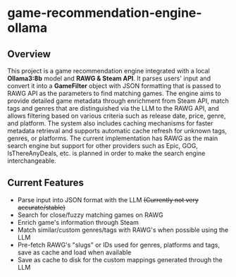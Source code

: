 # game-recommendation-engine-ollama
## Overview
This project is a game recommendation engine integrated with a local **Ollama3:8b** model and  **RAWG & Steam API**. It parses users' input and convert it into a **GameFilter** object with JSON formatting that is passed to RAWG API as the parameters to find matching games. The engine aims to provide detailed game metadata through enrichment from Steam API, match tags and genres that are distinguished via the LLM to the RAWG API, and allows filtering based on various criteria such as release date, price, genre, and platform. The system also includes caching mechanisms for faster metadata retrieval and supports automatic cache refresh for unknown tags, genres, or platforms. The current implementation has RAWG as the main search engine but support for other providers such as Epic, GOG, IsThereAnyDeals, etc. is planned in order to make the search engine interchangeable.

## Current Features
<ul>
  <li>Parse input into JSON format with the LLM <del>(Currently not very accurate/stable)</del></li>
  <li>Search for close/fuzzy matching games on RAWG</li>
  <li>Enrich game's information through Steam</li>
  <li>Match similar/custom genres/tags with RAWG's when possible using the LLM</li>
  <li>Pre-fetch RAWG's "slugs" or IDs used for genres, platforms and tags, save as cache and load when available</li>
  <li>Save as cache to disk for the custom mappings generated through the LLM</li>
</ul>

